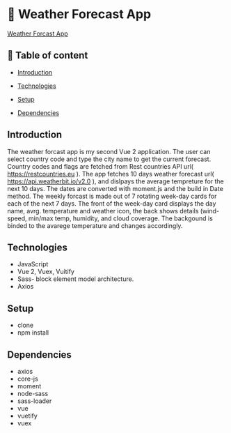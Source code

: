 # :satellite: Weather Forecast App

[Weather Forcast App](https://simple-weather-forecast.netlify.app)
   
## :pushpin: Table of content

- [Introduction](#Introduction)

- [Technologies](#Technologies)
- [Setup](#Setup)
- [Dependencies ](#Dependencies )


## Introduction

  The weather forcast app is my second Vue 2 application. 
  The user can select country code and type the city name to get the current forecast. Country codes and flags are fetched from Rest countries API 
  url( https://restcountries.eu ). The app fetches 10 days weather forecast url( https://api.weatherbit.io/v2.0 ), and dislpays the average tempreture for the 
  next 10 days. The dates are converted with moment.js and the build in Date method. The weekly forcast is made out of 7 rotating week-day cards for each of the 
  next 7 days. The front of the week-day card displays the day name, avrg. temperature and weather icon, the back shows details (wind-speed, min/max temp, 
  humidity, and cloud coverage. 
  The backgound is binded to the avarege temperature and changes accordingly. 
   
   
## Technologies

- JavaScript
- Vue 2, Vuex, Vuitify
- Sass- block element model architecture. 
- Axios



## Setup
 
- clone 
- npm install 
 
 
## Dependencies 
 
- axios
- core-js
- moment
- node-sass
- sass-loader
- vue
- vuetify
- vuex
 

